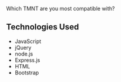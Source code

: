 Which TMNT are you most compatible with?


## Technologies Used

- JavaScript
- jQuery
- node.js
- Express.js
- HTML
- Bootstrap


